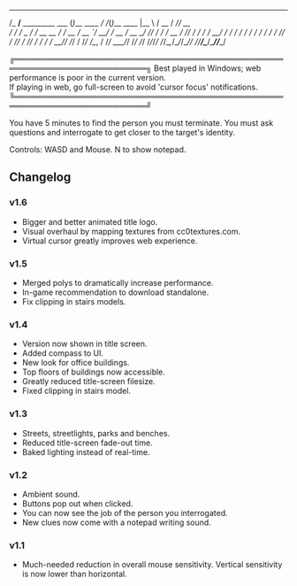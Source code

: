 ﻿  ______                    _             __  _            ___   ____  _____ ____ 
 /_  __/__  _________ ___  (_)___  ____ _/ /_(_)___  ____ |__ \ / __ \/ ___// __ \
  / / / _ \/ ___/ __  __ \/ / __ \/ __ `/ __/ / __ \/ __ \__/ // / / / __ \/ /_/ /
 / / /  __/ /  / / / / / / / / / / /_/ / /_/ / /_/ / / / / __// /_/ / /_/ /\__, / 
/_/  \___/_/  /_/ /_/ /_/_/_/ /_/\__,_/\__/_/\____/_/ /_/____/\____/\____//____/   

╔══════════════════════════════════════════════════════════════════════════╗
  Best played in Windows; web performance is poor in the current version.  
  If playing in web, go full-screen to avoid 'cursor focus' notifications. 
╚══════════════════════════════════════════════════════════════════════════╝

You have 5 minutes to find the person you must terminate. 
You must ask questions and interrogate to get closer to the target's identity.

Controls: WASD and Mouse. N to show notepad.

## Changelog

### v1.6
- Bigger and better animated title logo.
- Visual overhaul by mapping textures from cc0textures.com.
- Virtual cursor greatly improves web experience.

### v1.5
- Merged polys to dramatically increase performance.
- In-game recommendation to download standalone.
- Fix clipping in stairs models.

### v1.4
- Version now shown in title screen.
- Added compass to UI.
- New look for office buildings.
- Top floors of buildings now accessible.
- Greatly reduced title-screen filesize.
- Fixed clipping in stairs model.

### v1.3
- Streets, streetlights, parks and benches.
- Reduced title-screen fade-out time.
- Baked lighting instead of real-time.

### v1.2
- Ambient sound.
- Buttons pop out when clicked.
- You can now see the job of the person you interrogated.
- New clues now come with a notepad writing sound.

### v1.1
- Much-needed reduction in overall mouse sensitivity. Vertical sensitivity is now lower than horizontal.